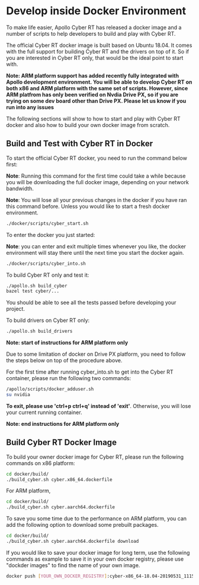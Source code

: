 Develop inside Docker Environment
==================================

To make life easier, Apollo Cyber RT has released a docker image and a number of scripts to help developers to build and play with Cyber RT.

The official Cyber RT docker image is built based on Ubuntu 18.04. It comes with the full support for building Cyber RT and the drivers on top of it. So if you are interested in Cyber RT only, that would be the ideal point to start with.

**Note: ARM platform support has added recently fully integrated with Apollo development environment. You will be able to develop Cyber RT on both x86 and ARM platform with the same set of scripts. However, since ARM platfrom has only been verified on Nvdia Drive PX, so if you are trying on some dev board other than Drive PX. Please let us know if you run into any issues**

The following sections will show to how to start and play with Cyber RT docker and also how to build your own docker image from scratch.

## Build and Test with Cyber RT in Docker

To start the official Cyber RT docker, you need to run the command below first:

**Note**: Running this command for the first time could take a while because you will be downloading the full docker image, depending on your network bandwidth.

**Note**:  You will lose all your previous changes in the docker if you have ran this command before. Unless you would like to start a fresh docker environment.

```bash
./docker/scripts/cyber_start.sh
```

To enter the docker you just started:

**Note**: you can enter and exit multiple times whenever you like, the docker environment will stay there until the next time you start the docker again.

```bash
./docker/scripts/cyber_into.sh
```

To build Cyber RT only and test it:


```bash
./apollo.sh build_cyber
bazel test cyber/...
```
You should be able to see all the tests passed before developing your project.

To build drivers on Cyber RT only:

```bash
./apollo.sh build_drivers
```


**Note: start of instructions for ARM platform only**

Due to some limitation of docker on Drive PX platform, you need to follow the steps below on top of the procedure above.

For the first time after running cyber_into.sh to get into the Cyber RT container, please run the following two commands:

```bash
/apollo/scripts/docker_adduser.sh
su nvidia
```

**To exit, please use 'ctrl+p ctrl+q' instead of 'exit'**. Otherwise, you will lose your current running container.

**Note: end instructions for ARM platform only**

## Build Cyber RT Docker Image

To build your owner docker image for Cyber RT, please run the following commands on x86 platform:

```bash
cd docker/build/
./build_cyber.sh cyber.x86_64.dockerfile
```

For ARM platform,

```bash
cd docker/build/
./build_cyber.sh cyber.aarch64.dockerfile
```

To save you some time due to the performance on ARM platform, you can add the following option to download some prebuilt packages.

```bash
cd docker/build/
./build_cyber.sh cyber.aarch64.dockerfile download
```

If you would like to save your docker image for long term, use the following commands
as example to save it in your own docker registry, please use "dockder images" to find the name of your own image.

```bash
docker push [YOUR_OWN_DOCKER_REGISTRY]:cyber-x86_64-18.04-20190531_1115
```
